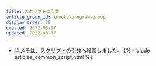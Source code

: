 ```yaml
---
title: スクリプトの引数
article_group_id: invoke-program-group
display_order: 20
created: 2022-03-17
updated: 2022-03-17
---
```

- 当メモは、[スクリプトの引数](https://thinktwice.tech/it/reverse_resolution/script_arguments/)へ移管しました。
{% include articles_common_script.html %}
